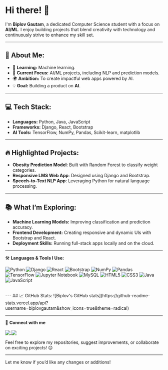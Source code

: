 
# Hi there! 👋  
I'm **Biplov Gautam**, a dedicated Computer Science student with a focus on **AI/ML**. I enjoy building projects that blend creativity with technology and continuously strive to enhance my skill set.  

---

## 🌟 About Me:
- 🧠 **Learning:** Machine learning.  
- 🤖 **Current Focus:** AI/ML projects, including NLP and prediction models.  
- 🌍 **Ambition:** To create impactful web apps powered by AI.  
- 💡 **Goal:** Building a product on **AI**.  

---

## 💻 Tech Stack:
- **Languages:** Python, Java, JavaScript  
- **Frameworks:** Django, React, Bootstrap 
- **AI Tools:** TensorFlow, NumPy, Pandas, Scikit-learn, matplotlib  

---

## 🔥 Highlighted Projects:
- **Obesity Prediction Model**: Built with Random Forest to classify weight categories.  
- **Responsive LMS Web App**: Designed using Django and Bootstrap.  
- **Speech-to-Text NLP App**: Leveraging Python for natural language processing.  

---

## 📚 What I’m Exploring:
- **Machine Learning Models:** Improving classification and prediction accuracy.  
- **Frontend Development:** Creating responsive and dynamic UIs with Bootstrap and React.  
- **Deployment Skills:** Running full-stack apps locally and on the cloud.  

---

🛠️ **Languages & Tools I Use:**

![Python](https://img.shields.io/badge/python-%2314354C.svg?style=for-the-badge&logo=python&logoColor=white)
![Django](https://img.shields.io/badge/django-%23092E20.svg?style=for-the-badge&logo=django&logoColor=white)
![React](https://img.shields.io/badge/react-%2320232a.svg?style=for-the-badge&logo=react&logoColor=%2361DAFB)
![Bootstrap](https://img.shields.io/badge/bootstrap-%23563D7C.svg?style=for-the-badge&logo=bootstrap&logoColor=white)
![NumPy](https://img.shields.io/badge/numpy-%23013243.svg?style=for-the-badge&logo=numpy&logoColor=white)
![Pandas](https://img.shields.io/badge/pandas-%23150458.svg?style=for-the-badge&logo=pandas&logoColor=white)
![TensorFlow](https://img.shields.io/badge/tensorflow-%23FF6F00.svg?style=for-the-badge&logo=tensorflow&logoColor=white)
![Jupyter Notebook](https://img.shields.io/badge/jupyter-%23F37626.svg?style=for-the-badge&logo=jupyter&logoColor=white)
![MySQL](https://img.shields.io/badge/mysql-%2300000f.svg?style=for-the-badge&logo=mysql&logoColor=white)
![HTML5](https://img.shields.io/badge/html5-%23E34F26.svg?style=for-the-badge&logo=html5&logoColor=white)
![CSS3](https://img.shields.io/badge/css3-%231572B6.svg?style=for-the-badge&logo=css3&logoColor=white)
![Java](https://img.shields.io/badge/java-%23ED8B00.svg?style=for-the-badge&logo=java&logoColor=white)
![JavaScript](https://img.shields.io/badge/javascript-%23323330.svg?style=for-the-badge&logo=javascript&logoColor=%23F7DF1E)


<br/>
---
## 📈 GitHub Stats:
![Biplov's GitHub stats](https://github-readme-stats.vercel.app/api?username=biplovgautam&show_icons=true&theme=radical)  

---

🔗 **Connect with me**

<p align="left">
    <a href="https://www.linkedin.com/in/biplovgautam" target="_blank">
      <img align="center" src="https://img.shields.io/badge/linkedin-%230077B5.svg?style=for-the-badge&logo=linkedin&logoColor=white"/>
    </a>
    <a href="https://medium.com/@madhavbiplov" target="_blank">
      <img align="center" src="https://img.shields.io/badge/medium-%2312100E.svg?style=for-the-badge&logo=medium&logoColor=white"/>
    </a>
</p>

Feel free to explore my repositories, suggest improvements, or collaborate on exciting projects! 😊  

---

Let me know if you’d like any changes or additions!
<!--
**biplovgautam/biplovgautam** is a ✨ _special_ ✨ repository because its `README.md` (this file) appears on your GitHub profile.

Here are some ideas to get you started:

- 🔭 I’m currently working on ...
- 🌱 I’m currently learning ...
- 👯 I’m looking to collaborate on ...
- 🤔 I’m looking for help with ...
- 💬 Ask me about ...
- 📫 How to reach me: ...
- 😄 Pronouns: ...
- ⚡ Fun fact: ...
-->
